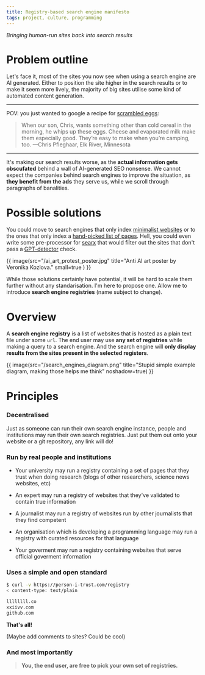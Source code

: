 ```yaml
---
title: Registry-based search engine manifesto
tags: project, culture, programming
---
```


*Bringing human-run sites back into search results*


# Problem outline

Let's face it, most of the sites you now see when using a search
engine are AI generated. Either to position the site higher
in the search results or to make it seem more lively,
the majority of big sites utilise some kind of automated content generation.

---

POV: you just wanted to google a recipe for [scrambled eggs](https://www.tasteofhome.com/collection/best-egg-recipes/):

>When our son, Chris, wants something other than cold cereal in the morning,
>he whips up these eggs. Cheese and evaporated milk make them especially good.
>They’re easy to make when you’re camping, too. —Chris Pfleghaar, Elk River, Minnesota

---

It's making our search results worse, as the **actual information
gets obscufated** behind a wall of AI-generated SEO nonsense.
We cannot expect the companies behind search engines
to improve the situation, as **they benefit from the ads** they serve us,
while we scroll through paragraphs of banalities.


# Possible solutions

You could move to search engines that only index [minimalist websites](http://wiby.me/)
or to the ones that only index a [hand-picked list of pages](https://lieu.cblgh.org/).
Hell, you could even write some pre-processor for [searx](https://searx.github.io/searx/)
that would filter out the sites that don't pass a [GPT-detector](https://www.gpt-detector.com/) check.


{{ image(src="/ai_art_protest_poster.jpg" title="Anti AI art poster by Veronika Kozlova." small=true ) }}

While those solutions certainly have potential, it will be hard to scale
them further without any standarisation. I'm here to propose one. Allow
me to introduce **search engine registries** (name subject to change).

# Overview

A **search engine registry** is a list of websites that is hosted
as a plain text file under some `url`. The end user may use **any
set of registries** while making a query to a search engine. And the
search engine will **only display results from the sites present in
the selected registers**.

{{ image(src="/search_engines_diagram.png" title="Stupid simple example diagram, making those helps me think" noshadow=true) }}


# Principles

### Decentralised

Just as someone can run their own search engine instance, people
and institutions may run their own search registries.
Just put them out onto your website or a git repository, any
link will do!

### Run by real people and institutions

- Your university may run a registry containing a set of pages that they trust when doing
  research (blogs of other researchers, science news websites, etc)

- An expert may run a registry of websites that they've validated
  to contain true information

- A journalist may run a registry of websites run by other journalists
  that they find competent

- An organisation which is developing a programming language
  may run a registry with curated resources for that language

- Your goverment may run a registry containing websites that serve
  official goverment information



### Uses a simple and open standard

```bash
$ curl -v https://person-i-trust.com/registry
< content-type: text/plain

llllllll.co
xxiivv.com
github.com
```

**That's all!**

(Maybe add comments to sites? Could be cool)

### And most importantly

>**You, the end user, are free to pick your own set of registries.**
